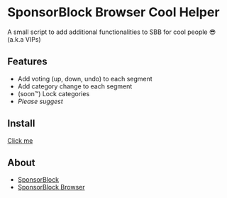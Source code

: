# SponsorBlock Browser Cool Helper
A small script to add additional functionalities to SBB for cool people 😎 (a.k.a VIPs)

## Features
- Add voting (up, down, undo) to each segment
- Add category change to each segment
- (soon™) Lock categories
- *Please suggest*

## Install
[Click me](https://github.com/ducng99/SBBVIPHelper/raw/main/SBBVIPHelper.user.js)

## About
- [SponsorBlock](https://sponsor.ajay.app/)
- [SponsorBlock Browser](https://sb.ltn.fi/)
